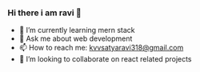 ### Hi there i am ravi 👋


- 🌱 I’m currently learning mern stack
- 💬 Ask me about web development
- 📫 How to reach me: kvvsatyaravi318@gmail.com
- 👯 I’m looking to collaborate on react related projects
<!--
**kvvsatyaravi/kvvsatyaravi** is a ✨ _special_ ✨ repository because its `README.md` (this file) appears on your GitHub profile.

Here are some ideas to get you started:

- 🔭 I’m currently working on ...
- 🌱 I’m currently learning mern stack...
- 👯 I’m looking to collaborate on ...
- 🤔 I’m looking for help with ...
- 💬 Ask me about web development...
- 📫 How to reach me: kvvsatyaravi@gmail.com...
- 😄 Pronouns: ...
- ⚡ Fun fact: ...
-->
